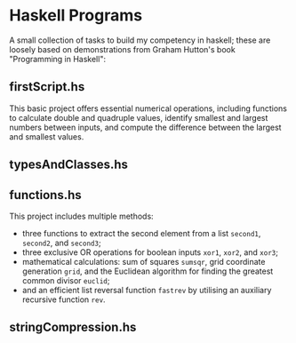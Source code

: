# Haskell Programs
A small collection of tasks to build my competency in haskell; these are loosely based on demonstrations from Graham Hutton's book "Programming in Haskell":

## firstScript.hs
This basic project offers essential numerical operations, including functions to calculate double and quadruple values, identify smallest and largest numbers between inputs, and compute the difference between the largest and smallest values.

## typesAndClasses.hs

## functions.hs
This project includes multiple methods: 
- three functions to extract the second element from a list ```second1```, ```second2```, and ```second3```;
- three exclusive OR operations for boolean inputs ```xor1```, ```xor2```, and ```xor3```;
- mathematical calculations: sum of squares ```sumsqr```, grid coordinate generation ```grid```, and the Euclidean algorithm for finding the greatest common divisor ```euclid```;
- and an efficient list reversal function ```fastrev``` by utilising an auxiliary recursive function ```rev```.

## stringCompression.hs
